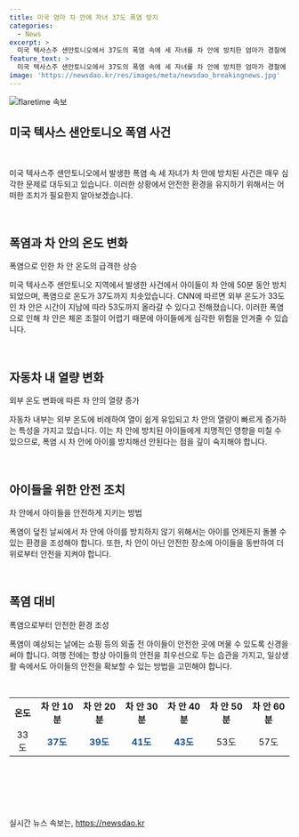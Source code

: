 ```yaml
---
title: 미국 엄마 차 안에 자녀 37도 폭염 방치
categories:
  - News
excerpt: >
  미국 텍사스주 샌안토니오에서 37도의 폭염 속에 세 자녀를 차 안에 방치한 엄마가 경찰에 붙잡혔다. 신고를 받은 경찰은 차 안에서 울고 있는 아이들을 구조했고, 엄마는 아동 유기 등 혐의로 체포됐다. 차 안의 온도가 1시간 후 53도까지 올라갈 수 있다는데, 다행히 아이들은 큰 이상 없이 건강한 상태로 알려졌다. (150자)
feature_text: >
  미국 텍사스주 샌안토니오에서 37도의 폭염 속에 세 자녀를 차 안에 방치한 엄마가 경찰에 붙잡혔다. 신고를 받은 경찰은 차 안에서 울고 있는 아이들을 구조했고, 엄마는 아동 유기 등 혐의로 체포됐다. 차 안의 온도가 1시간 후 53도까지 올라갈 수 있다는데, 다행히 아이들은 큰 이상 없이 건강한 상태로 알려졌다. (150자)
image: 'https://newsdao.kr/res/images/meta/newsdao_breakingnews.jpg'
---
```


<p><img src="https://newsdao.kr/res/images/meta/newsdao_breakingnews.jpg" alt="flaretime 속보" /></p>

<h2 data-ke-size="size26">미국 텍사스 샌안토니오 폭염 사건</h2>

<p data-ke-size="size16">&nbsp;</p>

<p>미국 텍사스주 샌안토니오에서 발생한 폭염 속 세 자녀가 차 안에 방치된 사건은 매우 심각한 문제로 대두되고 있습니다. 이러한 상황에서 안전한 환경을 유지하기 위해서는 어떠한 조치가 필요한지 알아보겠습니다.</p>

<p data-ke-size="size16">&nbsp;</p>

<h2 data-ke-size="size24">폭염과 차 안의 온도 변화</h2>

<p data-ke-size="size16">폭염으로 인한 차 안 온도의 급격한 상승</p>

<p>미국 텍사스주 샌안토니오 지역에서 발생한 사건에서 아이들이 차 안에 50분 동안 방치되었으며, 폭염으로 온도가 37도까지 치솟았습니다. CNN에 따르면 외부 온도가 33도인 차 안은 시간이 지남에 따라 53도까지 올라갈 수 있다고 전해졌습니다. 이러한 폭염으로 인해 차 안은 체온 조절이 어렵기 때문에 아이들에게 심각한 위험을 안겨줄 수 있습니다.</p>

<p data-ke-size="size16">&nbsp;</p>

<h2 data-ke-size="size24">자동차 내 열량 변화</h2>

<p data-ke-size="size16">외부 온도 변화에 따른 차 안의 열량 증가</p>

<p>자동차 내부는 외부 온도에 비례하여 열이 쉽게 유입되고 차 안의 열량이 빠르게 증가하는 특성을 가지고 있습니다. 이는 차 안에 방치된 아이들에게 치명적인 영향을 미칠 수 있으므로, 폭염 시 차 안에 아이를 방치해선 안된다는 점을 깊이 숙지해야 합니다.</p>

<p data-ke-size="size16">&nbsp;</p>

<h2 data-ke-size="size24">아이들을 위한 안전 조치</h2>

<p data-ke-size="size16">차 안에서 아이들을 안전하게 지키는 방법</p>

<p>폭염이 덮친 날씨에서 차 안에 아이를 방치하지 않기 위해서는 아이를 언제든지 돌볼 수 있는 환경을 조성해야 합니다. 또한, 차 안이 아닌 안전한 장소에 아이들을 동반하여 더위로부터 안전을 지켜야 합니다.</p>

<p data-ke-size="size16">&nbsp;</p>

<h2 data-ke-size="size24">폭염 대비</h2>

<p data-ke-size="size16">폭염으로부터 안전한 환경 조성</p>

<p>폭염이 예상되는 날에는 쇼핑 등의 외출 전 아이들이 안전한 곳에 머물 수 있도록 신경을 써야 합니다. 여행 전에는 항상 아이들의 안전을 최우선으로 두는 습관을 가지고, 일상생활 속에서도 아이들의 안전을 확보할 수 있는 방법을 고민해야 합니다.</p>

<p data-ke-size="size16">&nbsp;</p>

<table>
    <tbody>
        <tr>
            <td style="text-align: center; height: 17px;"><b>온도</b></td>
            <td style="text-align: center; height: 17px;"><b>차 안 10분</b></td>
            <td style="text-align: center; height: 17px;"><b>차 안 20분</b></td>
            <td style="text-align: center; height: 17px;"><b>차 안 30분</b></td>
            <td style="text-align: center; height: 17px;"><b>차 안 40분</b></td>
            <td style="text-align: center; height: 17px;"><b>차 안 50분</b></td>
            <td style="text-align: center; height: 17px;"><b>차 안 60분</b></td>
        </tr>
        <tr>
            <td style="text-align: center; height: 17px;">33도</td>
            <td style="text-align: center; height: 17px;"><span style="color: #1a5490;"><b>37도</b></span></td>
            <td style="text-align: center; height: 17px;"><span style="color: #1a5490;"><b>39도</b></span></td>
            <td style="text-align: center; height: 17px;"><span style="color: #1a5490;"><b>41도</b></span></td>
            <td style="text-align: center; height: 17px;"><span style="color: #1a5490;"><b>43도</b></span></td>
            <td style="text-align: center; height: 17px;">53도</td>
            <td style="text-align: center; height: 17px;">57도</td>
        </tr>
    </tbody>
</table>

<p data-ke-size="size16">&nbsp;</p>

<p data-ke-size="size16">&nbsp;</p>

<p data-ke-size="size16">&nbsp;</p>
실시간 뉴스 속보는, <a href="https://newsdao.kr" rel="dofollow">https://newsdao.kr</a>


